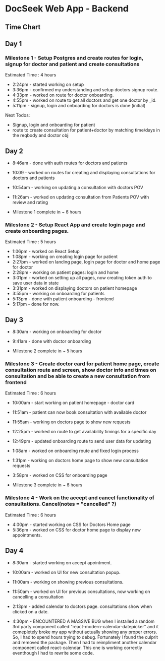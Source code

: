 # DocSeek Web App - Backend

## Time Chart

## Day 1

### Milestone 1 - Setup Postgres and create routes for login, signup for doctor and patient and create consultations
Estimated Time : 4 hours
- 2:24pm - started working on setup
- 3:36pm - confirmed my understanding and setup doctors signup route.
- 4:33pm - worked on route for doctor onboarding.
- 4:55pm - worked on route to get all doctors and get one doctor by _id.
- 5:11pm - signup, login and onboarding for doctors is done (initial)

Next Todos: 
- Signup, login and onboarding for patient
- route to create consultation for patient+doctor by matching time/days in the reqbody and doctor obj

## Day 2

- 8:46am - done with auth routes for doctors and patients
- 10:09 - worked on routes for creating and displaying consultations for doctors and patients
- 10:54am - working on updating a consultation with doctors POV
- 11:26am - worked on updating consultation from Patients POV with review and rating

- Milestone 1 complete in ~ 6 hours

### Milestone 2 - Setup React App and create login page and create onboarding pages.
Estimated Time : 5 hours
- 1:06pm - worked on React Setup
- 1:08pm - working on creating login page for patient
- 2:27pm - worked on landing page, login page for doctor and home page for doctor
- 2:28pm - working on patient pages: login and home 
- 3:01pm - worked on setting up all pages, now creating token auth to save user data in state
- 3:31pm - worked on displaying doctors on patient homepage
- 3:55pm - working on onboarding for patients
- 5:13pm - done with patient onboarding - frontend
- 5:17pm - done for now. 

## Day 3
- 8:30am - working on onboarding for doctor
- 9:41am - done with doctor onboarding

- Milestone 2 complete in ~ 5 hours

### Milestone 3 - Create doctor card for patient home page, create consultation route and screen, show doctor info and times on consultation and be able to create a new consultation from frontend
Estimated Time : 6 hours

- 10:00am - start working on patient homepage - doctor card
- 11:51am - patient can now book consultation with available doctor
- 11:55am - working on doctors page to show new requests
- 12:25pm - worked on route to get availability timings for a specific day
- 12:49pm - updated onboarding route to send user data for updating
- 1:08am - worked on onboarding route and fixed login process
- 1:31pm - working on doctors home page to show new consultation requests
- 3:58pm - worked on CSS for onboarding page

- Milestone 3 complete in ~ 6 hours

### Milestone 4 - Work on the accept and cancel functionality of consultations. Cancel(notes = "cancelled" ?)
Estimated Time : 6 hours

- 4:00pm - started working on CSS for Doctors Home page
- 5:36pm - worked on CSS for doctor home page to display new appointments.

## Day 4

- 8:30am - started working on accept apointment.
- 10:00am - worked on UI for new consultation popup.
- 11:00am - working on showing previous consultations.
- 11:50am - worked on UI for previous consultations, now working on cancelling a consultation
- 2:13pm - added calendar to doctors page. consultations show when clicked on a date.

- 4:30pm - ENCOUNTERED A MASSIVE BUG when I installed a random 3rd party component called "react-modern-calendar-datepicker" and it comepletely broke my app without actually showing any proper errors. So, I had to spend hours trying to debug. Fortunately I found the culprit and removed the package. Then I had to reimpliment another calendar component called react-calendar. This one is working correctly eventhough I had to rewrite some code.









